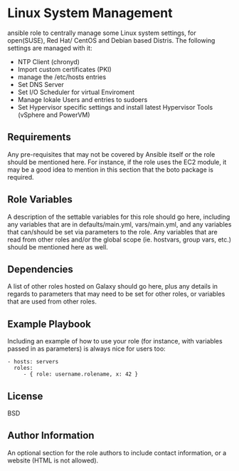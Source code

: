 Linux System Management
=========

ansible role to centrally manage some Linux system settings, for open(SUSE), Red Hat/ CentOS and Debian based Distris.
The following settings are managed with it:
- NTP Client (chronyd)
- Import custom certificates (PKI)
- manage the /etc/hosts entries
- Set DNS Server
- Set I/O Scheduler for virtual Enviroment
- Manage lokale Users and entries to sudoers
- Set Hypervisor specific settings and install latest Hypervisor Tools (vSphere and PowerVM)

Requirements
------------

Any pre-requisites that may not be covered by Ansible itself or the role should be mentioned here. For instance, if the role uses the EC2 module, it may be a good idea to mention in this section that the boto package is required.

Role Variables
--------------

A description of the settable variables for this role should go here, including any variables that are in defaults/main.yml, vars/main.yml, and any variables that can/should be set via parameters to the role. Any variables that are read from other roles and/or the global scope (ie. hostvars, group vars, etc.) should be mentioned here as well.

Dependencies
------------

A list of other roles hosted on Galaxy should go here, plus any details in regards to parameters that may need to be set for other roles, or variables that are used from other roles.

Example Playbook
----------------

Including an example of how to use your role (for instance, with variables passed in as parameters) is always nice for users too:

    - hosts: servers
      roles:
         - { role: username.rolename, x: 42 }

License
-------

BSD

Author Information
------------------

An optional section for the role authors to include contact information, or a website (HTML is not allowed).
